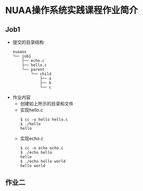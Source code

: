 # NUAA操作系统实践课程作业简介
## Job1
+ 提交的目录结构
  ```
  nuaaos
  └── job1
      ├── echo.c
      ├── hello.c
      └── parent
          └── child
              ├── a
              ├── b
              └── c
  ```
+ 作业内容
  - 创建如上所示的目录和文件
  - 实现hello.c
      ```shell
      $ cc -o hello hello.c
      $ ./hello
      hello
      ```
  - 实现echo.c
    ```
    $ cc -o echo echo.c
    $ ./echo hello
    hello
    $ ./echo hello world
    hello world
    ```

## 作业二
